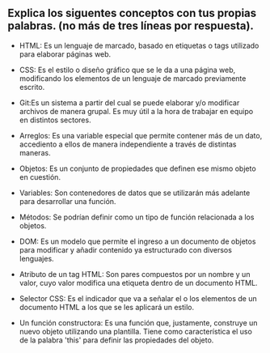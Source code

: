 ## Explica los siguentes conceptos con tus propias palabras. (no más de tres líneas por respuesta).

* HTML: Es un lenguaje de marcado, basado en etiquetas o tags utilizado para elaborar páginas web.

* CSS: Es el estilo o diseño gráfico que se le da a una página web, modificando los elementos de un lenguaje de marcado previamente escrito.

* Git:Es un sistema a partir del cual se puede elaborar y/o modificar archivos de manera grupal. Es muy útil a la hora de trabajar en equipo en distintos sectores.

* Arreglos: Es una variable especial que permite contener más de un dato, accediento a ellos de manera independiente a través de distintas maneras.

* Objetos: Es un conjunto de propiedades que definen ese mismo objeto en cuestión. 

* Variables: Son contenedores de datos que se utilizarán más adelante para desarrollar una función.

* Métodos: Se podrían definir como un tipo de función relacionada a los objetos.

* DOM: Es un modelo que permite el ingreso a un documento de objetos para modificar y añadir contenido ya estructurado con diversos lenguajes.

* Atributo de un tag HTML: Son pares compuestos por un nombre y un valor, cuyo valor modifica una etiqueta dentro de un documento HTML.

* Selector CSS: Es el indicador que va a señalar  el o los elementos de un documento HTML a los que se les aplicará un estilo.

* Un función constructora: Es una función que, justamente, construye un nuevo objeto utilizando una plantilla. Tiene como característica el uso de la palabra 'this' para definir las propiedades del objeto.

